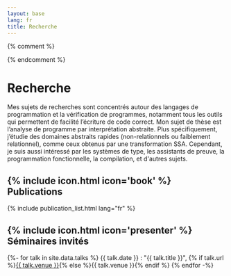 ```yaml
---
layout: base
lang: fr
title: Recherche
---
```

{% comment %}
<!-- LTeX: language=fr -->
{% endcomment %}

# Recherche

Mes sujets de recherches sont concentrés autour des langages de programmation
et la vérification de programmes, notamment tous les outils qui permettent de
facilité l’écriture de code correct. Mon sujet de thèse est l’analyse de programme par interprétation abstraite. Plus
spécifiquement, j’étudie des domaines abstraits rapides (non-relationnels ou
faiblement relationnel), comme ceux obtenus par une transformation SSA.
Cependant, je suis aussi intéressé par les systèmes de type, les assistants de preuve,
la programmation fonctionnelle, la compilation, et d'autres sujets.

## {% include icon.html icon='book' %} Publications

{% include publication_list.html lang="fr" %}

## {% include icon.html icon='presenter' %} Séminaires invités

{%- for talk in site.data.talks %}
{{ talk.date }}
: "{{ talk.title }}", {% if talk.url %}[{{ talk.venue }}]({{talk.url}}){% else %}{{ talk.venue }}{% endif %}
{% endfor -%}
